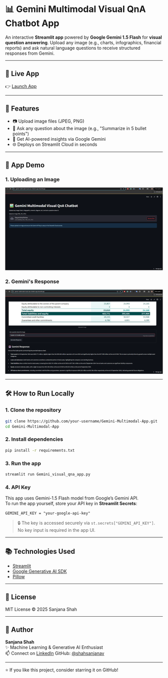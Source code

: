 # 📊 Gemini Multimodal Visual QnA Chatbot App

An interactive **Streamlit app** powered by **Google Gemini 1.5 Flash** for **visual question answering**. Upload any image (e.g., charts, infographics, financial reports) and ask natural language questions to receive structured responses from Gemini.

---

## 🔗 Live App
👉 [Launch App](https://gemini-multimodal-visual-qna-chatbot-app.streamlit.app)

---

## 🚀 Features
- 📷 Upload image files (JPEG, PNG)
- 💬 Ask any question about the image (e.g., "Summarize in 5 bullet points")
- 🤖 Get AI-powered insights via Google Gemini
- 🌐 Deploys on Streamlit Cloud in seconds

---

## 📸 App Demo

### 1. Uploading an Image
![App UI](screenshots/app_ui.png)

### 2. Gemini's Response
![Response Demo](screenshots/app_ui_gemini_response.png)

---

## 🛠️ How to Run Locally

### 1. Clone the repository
```bash
git clone https://github.com/your-username/Gemini-Multimodal-App.git
cd Gemini-Multimodal-App
```

### 2. Install dependencies
```bash
pip install -r requirements.txt
```

### 3. Run the app
```bash
streamlit run Gemini_visual_qna_app.py
```

### 4. API Key

This app uses Gemini-1.5 Flash model from Google’s Gemini API.  
To run the app yourself, store your API key in **Streamlit Secrets**:

```
GEMINI_API_KEY = "your-google-api-key"
```

> 🔒 The key is accessed securely via `st.secrets["GEMINI_API_KEY"]`.  
> No key input is required in the app UI.

---

## 📚 Technologies Used
- [Streamlit](https://streamlit.io/)
- [Google Generative AI SDK](https://ai.google.dev/gemini-api/docs)
- [Pillow](https://python-pillow.org/)

---

## 📄 License
MIT License © 2025 Sanjana Shah

---

## 👤 Author

**Sanjana Shah**  
✨ Machine Learning & Generative AI Enthusiast  
📫 Connect on [LinkedIn](https://www.linkedin.com/in/sanjanavshah)
GitHub: [@shahsanjanav](https://github.com/shahsanjanav)

---

⭐ If you like this project, consider starring it on GitHub!
